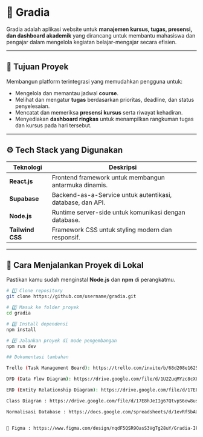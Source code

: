 # 🧠 Gradia

Gradia adalah aplikasi website untuk **manajemen kursus, tugas, presensi, dan dashboard akademik** yang dirancang untuk membantu mahasiswa dan pengajar dalam mengelola kegiatan belajar-mengajar secara efisien.

---

## 🎯 Tujuan Proyek

Membangun platform terintegrasi yang memudahkan pengguna untuk:
- Mengelola dan memantau jadwal **course**.
- Melihat dan mengatur **tugas** berdasarkan prioritas, deadline, dan status penyelesaian.
- Mencatat dan memeriksa **presensi kursus** serta riwayat kehadiran.
- Menyediakan **dashboard ringkas** untuk menampilkan rangkuman tugas dan kursus pada hari tersebut.

---

## ⚙️ Tech Stack yang Digunakan

| Teknologi | Deskripsi |
|------------|------------|
| **React.js** | Frontend framework untuk membangun antarmuka dinamis. |
| **Supabase** | Backend-as-a-Service untuk autentikasi, database, dan API. |
| **Node.js** | Runtime server-side untuk komunikasi dengan database. |
| **Tailwind CSS** | Framework CSS untuk styling modern dan responsif. |

---

## 🚀 Cara Menjalankan Proyek di Lokal

Pastikan kamu sudah menginstal **Node.js** dan **npm** di perangkatmu.

```bash
# 1️⃣ Clone repository
git clone https://github.com/username/gradia.git

# 2️⃣ Masuk ke folder proyek
cd gradia

# 3️⃣ Install dependensi
npm install

# 4️⃣ Jalankan proyek di mode pengembangan
npm run dev

## Dokumentasi tambahan

Trello (Task Management Board): https://trello.com/invite/b/68d208e1625af5e34abedf2b/ATTI34d33434fb1088ca264cfed492e75e581F9F40E2/gradia

DFD (Data Flow Diagram): https://drive.google.com/file/d/1U2ZuqMYzc8cX8WK3452YKQt9UzFVRgAo/view?usp=sharing

ERD (Entity Relationship Diagram): https://drive.google.com/file/d/17E8hJeIIg67QtvpS6ow8usZ4U4_VzAXM/view?pli=1

Class Diagran : https://drive.google.com/file/d/17E8hJeIIg67QtvpS6ow8usZ4U4_VzAXM/view?pli=1

Normalisasi Database : https://docs.google.com/spreadsheets/d/1evRfSbAU37K1OdL0cA_AWVS06-wztkW5Uy4bIMQRw7w/edit?usp=drivesdk 


📘 Figma : https://www.figma.com/design/nqdF5QSR9OasS3VgTg28uY/Gradia-IPPL?node-id=0-1&t=RjNPmtLwsknfT310-1 
